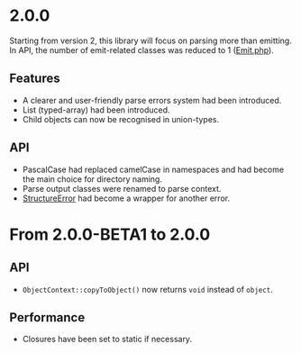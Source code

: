 # 2.0.0
Starting from version 2, this library will focus on parsing more than emitting. In API, the number of emit-related classes was reduced to 1 ([Emit.php](https://github.com/Endermanbugzjfc/ConfigStruct/blob/master/ConfigStruct/src/Endermanbugzjfc/ConfigStruct/Emit.php)).
## Features
- A clearer and user-friendly parse errors system had been introduced.
- List (typed-array) had been introduced.
- Child objects can now be recognised in union-types.
## API
- PascalCase had replaced camelCase in namespaces and had become the main choice for directory naming.
- Parse output classes were renamed to parse context.
- [StructureError](https://github.com/Endermanbugzjfc/ConfigStruct/blob/master/ConfigStruct/src/Endermanbugzjfc/ConfigStruct/StructureError.php) had become a wrapper for another error.

# From 2.0.0-BETA1 to 2.0.0
## API
- `ObjectContext::copyToObject()` now returns `void` instead of `object`.
## Performance
- Closures have been set to static if necessary.